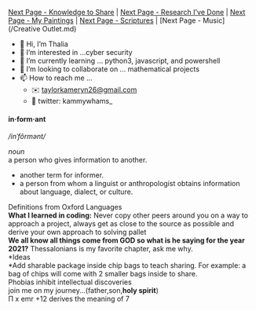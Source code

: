 [Next Page - Knowledge to Share](/Knowledge.md) | [Next Page - Research I've Done](/Research.md) | [Next Page - My Paintings](/Paintings.md) | [Next Page - Scriptures](/Verses.md) | [Next Page - Music](/Creative Outlet.md)  

- 👋 Hi, I’m Thalia  
- 👀 I’m interested in ...cyber security  
- 🌱 I’m currently learning ... python3, javascript, and powershell  
- 💞️ I’m looking to collaborate on ... mathematical projects  
- 📫 How to reach me ...  
     - ✉️ taylorkameryn26@gmail.com  
     - 👥 twitter: kammywhams_    
 
<!---
kammywhams/kammywhams is a ✨ special ✨ repository because its `README.md` (this file) appears on your GitHub profile.
You can click the Preview link to take a look at your changes.
--->

#### in·form·ant  
*/inˈfôrmənt/*  
  
*noun*  
a person who gives information to another.  
- another term for informer.  
- a person from whom a linguist or anthropologist obtains information about language, dialect, or culture.  
  
Definitions from Oxford Languages  
**What I learned in coding:** Never copy other peers around you on a way to approach a project, always get as close to the source as possible and derive your own approach to solving pallet  
**We all know all things come from GOD so what is he saying for the year 2021?** Thessalonians is my favorite chapter, ask me why.  
*Ideas  
  *Add sharable package inside chip bags to teach sharing. For example: a bag of chips will come with 2 smaller bags inside to share.  
Phobias inhibit intellectual discoveries  
join me on my journey...(father,son,**holy spirit**)  
Π x emr +12 derives the meaning of 7  

